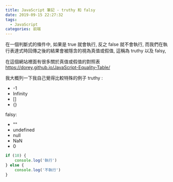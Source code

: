 ```yaml
---
title: JavaScript 筆記 - truthy 和 falsy
date: 2019-09-15 22:27:32
tags: 
  - JavaScript
categories: 前端
---
```


在一個判斷式的條件中, 如果是 true 就會執行, 反之 false 就不會執行, 而我們在執行表達式時回傳之後的結果會被隱含的視為真值或假值, 這稱為 truthy 以及 falsy, 

在這個網站裡面有很多關於真值或假值的對照表 
https://dorey.github.io/JavaScript-Equality-Table/


我大概列一下我自己覺得比較特殊的例子
truthy : 
* -1
* Infinity
* []	
* {}

falsy: 
* ""	
* undefined
* null
* NaN
* 0

``` JavaScript
if (10) {
    console.log('執行')
} else {
    console.log('不執行')
}
```